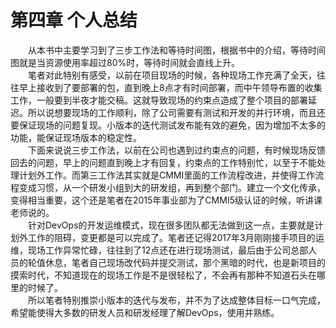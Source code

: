 # 第四章 个人总结

&emsp;&emsp;从本书中主要学习到了三步工作法和等待时间图，根据书中的介绍，等待时间图就是当资源使用率超过80%时，等待时间就会直线上升。  
&emsp;&emsp;笔者对此特别有感受，以前在项目现场的时候，各种现场工作充满了全天，往往早上接收到了要部署的包，直到晚上8点才有时间部署，而中午领导布置的收集工作，一般要到半夜才能交稿。这就导致现场的约束点造成了整个项目的部署延迟。所以说想要现场的工作顺利，除了公司需要有测试和开发的并行环境，而且还要保证现场的问题复现。小版本的迭代测试发布能有效的避免，因为增加不太多的功能，能保证现场版本的稳定性。  
&emsp;&emsp;下面来说说三步工作法，以前在公司也遇到过约束点的问题，有时候现场反馈回去的问题，早上的问题直到晚上才有回复，约束点的工作特别忙，以至于不能处理计划外工作。而第三工作法其实就是CMMI里面的工作流程改进，并使得工作流程变成习惯，从一个研发小组到大的研发组，再到整个部门。建立一个文化传承，变得相当重要，这个还是笔者在2015年事业部为了CMMI5级认证的时候，听讲课老师说的。  
&emsp;&emsp;针对DevOps的开发运维模式，现在很多团队都无法做到这一点，主要就是计划外工作的阻碍，变更都是可以完成了。笔者还记得2017年3月刚刚接手项目的运维，现场工作异常忙碌，往往到了12点还在进行现场测试，最后由于公司总部人员的轮值休息，笔者自己现场改代码并提交测试，那个黑暗的时代，也是新项目的摸索时代，不知道现在的现场工作是不是很轻松了，不会再有那种不知道石头在哪里的时候了。  
&emsp;&emsp;所以笔者特别推崇小版本的迭代与发布，并不为了达成整体目标一口气完成，希望能使得大多数的研发人员和研发经理了解DevOps，使用并熟练。
